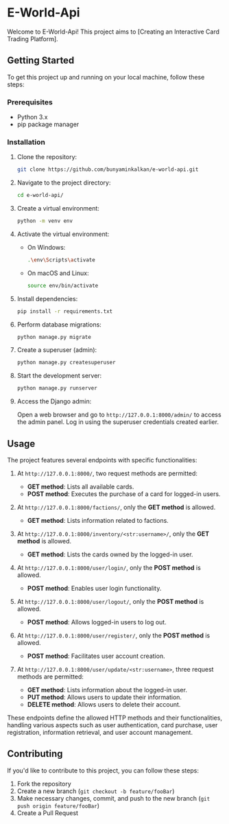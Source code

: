 # E-World-Api

Welcome to E-World-Api! This project aims to [Creating an Interactive Card Trading Platform].

## Getting Started

To get this project up and running on your local machine, follow these steps:

### Prerequisites

- Python 3.x
- pip package manager

### Installation

1. Clone the repository:

    ```bash
    git clone https://github.com/bunyaminkalkan/e-world-api.git
    ```

2. Navigate to the project directory:

    ```bash
    cd e-world-api/
    ```

3. Create a virtual environment:

    ```bash
    python -m venv env
    ```

4. Activate the virtual environment:

    - On Windows:

        ```bash
        .\env\Scripts\activate
        ```

    - On macOS and Linux:

        ```bash
        source env/bin/activate
        ```

5. Install dependencies:

    ```bash
    pip install -r requirements.txt
    ```

6. Perform database migrations:

    ```bash
    python manage.py migrate
    ```

7. Create a superuser (admin):

    ```bash
    python manage.py createsuperuser
    ```

8. Start the development server:

    ```bash
    python manage.py runserver
    ```

9. Access the Django admin:

    Open a web browser and go to `http://127.0.0.1:8000/admin/` to access the admin panel. Log in using the superuser credentials created earlier.

## Usage

The project features several endpoints with specific functionalities:

1) At `http://127.0.0.1:8000/`, two request methods are permitted:
   - **GET method**: Lists all available cards.
   - **POST method**: Executes the purchase of a card for logged-in users.

2) At `http://127.0.0.1:8000/factions/`, only the **GET method** is allowed.
   - **GET method**: Lists information related to factions.

3) At `http://127.0.0.1:8000/inventory/<str:username>/`, only the **GET method** is allowed.
   - **GET method**: Lists the cards owned by the logged-in user.

4) At `http://127.0.0.1:8000/user/login/`, only the **POST method** is allowed.
   - **POST method**: Enables user login functionality.

5) At `http://127.0.0.1:8000/user/logout/`, only the **POST method** is allowed.
   - **POST method**: Allows logged-in users to log out.

6) At `http://127.0.0.1:8000/user/register/`, only the **POST method** is allowed.
   - **POST method**: Facilitates user account creation.

7) At `http://127.0.0.1:8000/user/update/<str:username>`, three request methods are permitted:
   - **GET method**: Lists information about the logged-in user.
   - **PUT method**: Allows users to update their information.
   - **DELETE method**: Allows users to delete their account.

These endpoints define the allowed HTTP methods and their functionalities, handling various aspects such as user authentication, card purchase, user registration, information retrieval, and user account management.


## Contributing

If you'd like to contribute to this project, you can follow these steps:

1. Fork the repository
2. Create a new branch (`git checkout -b feature/fooBar`)
3. Make necessary changes, commit, and push to the new branch (`git push origin feature/fooBar`)
4. Create a Pull Request

